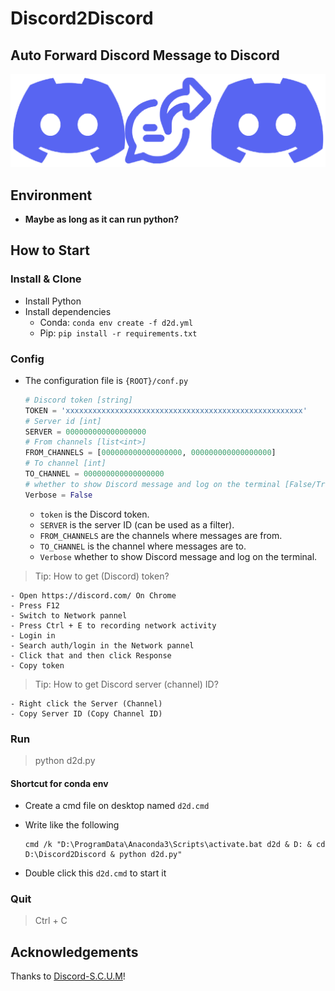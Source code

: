 # Discord2Discord

## Auto Forward Discord Message to Discord

![d2d.png](./docs/d2d.png "Discord2Discord")

## Environment

- **Maybe as long as it can run python?**

## How to Start

### Install & Clone

- Install Python
- Install dependencies
    - Conda: `conda env create -f d2d.yml`
    - Pip: `pip install -r requirements.txt`

### Config

- The configuration file is `{ROOT}/conf.py`
  ```python
  # Discord token [string]
  TOKEN = 'xxxxxxxxxxxxxxxxxxxxxxxxxxxxxxxxxxxxxxxxxxxxxxxxxxxxx'
  # Server id [int]
  SERVER = 000000000000000000
  # From channels [list<int>]
  FROM_CHANNELS = [000000000000000000, 000000000000000000]
  # To channel [int]
  TO_CHANNEL = 000000000000000000
  # whether to show Discord message and log on the terminal [False/True]
  Verbose = False
  ```

    - `token` is the Discord token.
    - `SERVER` is the server ID (can be used as a filter).
    - `FROM_CHANNELS` are the channels where messages are from.
    - `TO_CHANNEL` is the channel where messages are to.
    - `Verbose` whether to show Discord message and log on the terminal.

> Tip: How to get (Discord) token?

```
- Open https://discord.com/ On Chrome
- Press F12
- Switch to Network pannel
- Press Ctrl + E to recording network activity
- Login in
- Search auth/login in the Network pannel
- Click that and then click Response
- Copy token
```

> Tip: How to get Discord server (channel) ID?

```
- Right click the Server (Channel)
- Copy Server ID (Copy Channel ID)
```

### Run

> python d2d.py

#### Shortcut for conda env

- Create a cmd file on desktop named `d2d.cmd`
- Write like the following

  ```
  cmd /k "D:\ProgramData\Anaconda3\Scripts\activate.bat d2d & D: & cd D:\Discord2Discord & python d2d.py"
  ```

- Double click this `d2d.cmd` to start it

### Quit

> Ctrl + C

## Acknowledgements

Thanks to [Discord-S.C.U.M](https://github.com/Merubokkusu/Discord-S.C.U.M)!